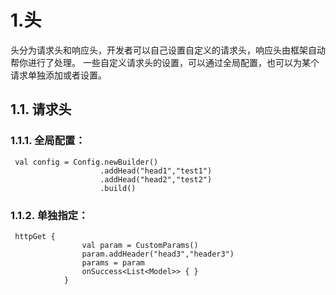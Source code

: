 # 1.头
头分为请求头和响应头，开发者可以自己设置自定义的请求头，响应头由框架自动帮你进行了处理。
一些自定义请求头的设置，可以通过全局配置，也可以为某个请求单独添加或者设置。
## 1.1. 请求头
### 1.1.1. 全局配置：
```
 val config = Config.newBuilder()
                    .addHead("head1","test1")
                    .addHead("head2","test2")
                    .build()
```
### 1.1.2. 单独指定：
```
 httpGet {
                val param = CustomParams()
                param.addHeader("head3","header3")
                params = param
                onSuccess<List<Model>> { }
            }
```
